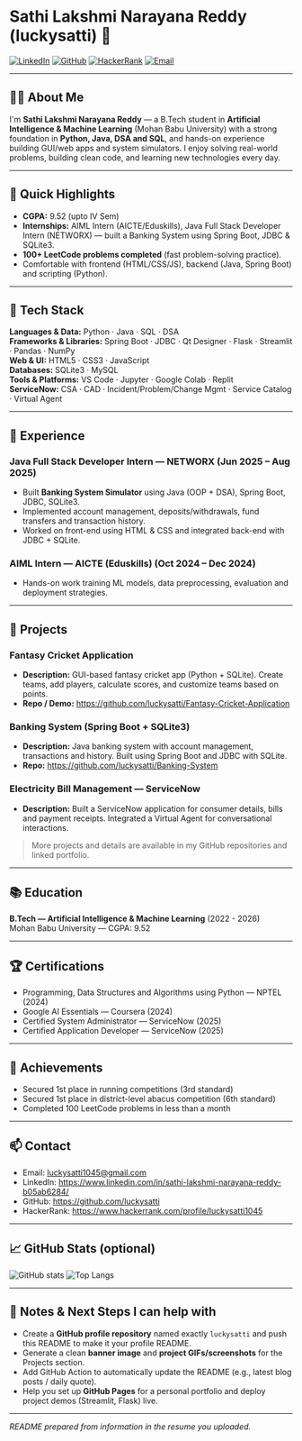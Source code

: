 # Sathi Lakshmi Narayana Reddy (luckysatti) 👋

[![LinkedIn](https://img.shields.io/badge/LinkedIn-Profile-blue?logo=linkedin&logoColor=white)](https://www.linkedin.com/in/sathi-lakshmi-narayana-reddy-b05ab6284/)
[![GitHub](https://img.shields.io/badge/GitHub-@luckysatti-black?logo=github&logoColor=white)](https://github.com/luckysatti)
[![HackerRank](https://img.shields.io/badge/HackerRank-Profile-green?logo=hackerrank&logoColor=white)](https://www.hackerrank.com/profile/luckysatti1045)
[![Email](https://img.shields.io/badge/Email-luckysatti1045@gmail.com-red?logo=gmail&logoColor=white)](mailto:luckysatti1045@gmail.com)

---

## 👨‍🎓 About Me

I'm **Sathi Lakshmi Narayana Reddy** — a B.Tech student in **Artificial Intelligence & Machine Learning** (Mohan Babu University) with a strong foundation in **Python, Java, DSA and SQL**, and hands-on experience building GUI/web apps and system simulators. I enjoy solving real-world problems, building clean code, and learning new technologies every day.

---

## 🚀 Quick Highlights

- **CGPA:** 9.52 (upto IV Sem)  
- **Internships:** AIML Intern (AICTE/Eduskills), Java Full Stack Developer Intern (NETWORX) — built a Banking System using Spring Boot, JDBC & SQLite3.  
- **100+ LeetCode problems completed** (fast problem-solving practice).  
- Comfortable with frontend (HTML/CSS/JS), backend (Java, Spring Boot) and scripting (Python).

---

## 🧰 Tech Stack

**Languages & Data:** Python · Java · SQL · DSA  
**Frameworks & Libraries:** Spring Boot · JDBC · Qt Designer · Flask · Streamlit · Pandas · NumPy  
**Web & UI:** HTML5 · CSS3 · JavaScript  
**Databases:** SQLite3 · MySQL  
**Tools & Platforms:** VS Code · Jupyter · Google Colab · Replit  
**ServiceNow:** CSA · CAD · Incident/Problem/Change Mgmt · Service Catalog · Virtual Agent

---

## 💼 Experience

### Java Full Stack Developer Intern — NETWORX (Jun 2025 – Aug 2025)
- Built **Banking System Simulator** using Java (OOP + DSA), Spring Boot, JDBC, SQLite3.  
- Implemented account management, deposits/withdrawals, fund transfers and transaction history.  
- Worked on front-end using HTML & CSS and integrated back-end with JDBC + SQLite.

### AIML Intern — AICTE (Eduskills) (Oct 2024 – Dec 2024)
- Hands-on work training ML models, data preprocessing, evaluation and deployment strategies.

---

## 🧩 Projects

### Fantasy Cricket Application
- **Description:** GUI-based fantasy cricket app (Python + SQLite). Create teams, add players, calculate scores, and customize teams based on points.  
- **Repo / Demo:** https://github.com/luckysatti/Fantasy-Cricket-Application

### Banking System (Spring Boot + SQLite3)
- **Description:** Java banking system with account management, transactions and history. Built using Spring Boot and JDBC with SQLite.  
- **Repo:** https://github.com/luckysatti/Banking-System

### Electricity Bill Management — ServiceNow
- **Description:** Built a ServiceNow application for consumer details, bills and payment receipts. Integrated a Virtual Agent for conversational interactions.

> More projects and details are available in my GitHub repositories and linked portfolio.

---

## 📚 Education

**B.Tech — Artificial Intelligence & Machine Learning** (2022 - 2026)  
Mohan Babu University — CGPA: 9.52

---

## 🏆 Certifications

- Programming, Data Structures and Algorithms using Python — NPTEL (2024)  
- Google AI Essentials — Coursera (2024)  
- Certified System Administrator — ServiceNow (2025)  
- Certified Application Developer — ServiceNow (2025)

---

## 🥇 Achievements

- Secured 1st place in running competitions (3rd standard)  
- Secured 1st place in district-level abacus competition (6th standard)  
- Completed 100 LeetCode problems in less than a month

---

## 📫 Contact

- Email: luckysatti1045@gmail.com  
- LinkedIn: https://www.linkedin.com/in/sathi-lakshmi-narayana-reddy-b05ab6284/  
- GitHub: https://github.com/luckysatti  
- HackerRank: https://www.hackerrank.com/profile/luckysatti1045

---

## 📈 GitHub Stats (optional)
![GitHub stats](https://github-readme-stats.vercel.app/api?username=luckysatti&show_icons=true&theme=radical)
![Top Langs](https://github-readme-stats.vercel.app/api/top-langs/?username=luckysatti&layout=compact)

---

## 📝 Notes & Next Steps I can help with
- Create a **GitHub profile repository** named exactly `luckysatti` and push this README to make it your profile README.  
- Generate a clean **banner image** and **project GIFs/screenshots** for the Projects section.  
- Add GitHub Action to automatically update the README (e.g., latest blog posts / daily quote).  
- Help you set up **GitHub Pages** for a personal portfolio and deploy project demos (Streamlit, Flask) live.

---

*README prepared from information in the resume you uploaded.*  

